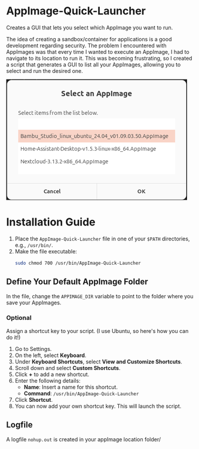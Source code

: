 # AppImage-Quick-Launcher

Creates a GUI that lets you select which AppImage you want to run.

The idea of creating a sandbox/container for applications is a good development regarding security. The problem I encountered with AppImages was that every time I wanted to execute an AppImage, I had to navigate to its location to run it. This was becoming frustrating, so I created a script that generates a GUI to list all your AppImages, allowing you to select and run the desired one.

![AppImage-Quick-Launcher Screenshot](images/screenshot.png)

# Installation Guide

1. Place the `AppImage-Quick-Launcher` file in one of your `$PATH` directories, e.g., `/usr/bin/`.
2. Make the file executable:
    ```bash
    sudo chmod 700 /usr/bin/AppImage-Quick-Launcher
    ```

## Define Your Default AppImage Folder

In the file, change the `APPIMAGE_DIR` variable to point to the folder where you save your AppImages.

### Optional

Assign a shortcut key to your script. (I use Ubuntu, so here's how you can do it!)

1. Go to Settings.
2. On the left, select **Keyboard**.
3. Under **Keyboard Shortcuts**, select **View and Customize Shortcuts**.
4. Scroll down and select **Custom Shortcuts**.
5. Click **+** to add a new shortcut.
6. Enter the following details:
    - **Name**: Insert a name for this shortcut.
    - **Command**: `/usr/bin/AppImage-Quick-Launcher`
7. Click **Shortcut**.
8. You can now add your own shortcut key. This will launch the script.


## Logfile
A logfile `nohup.out` is created in your appImage location folder/ 